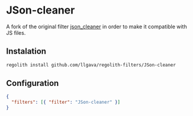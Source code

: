 # JSon-cleaner

A fork of the original filter [json_cleaner](https://github.com/Bedrock-OSS/regolith-filters/tree/master/json_cleaner) in order to make it compatible with JS files.

## Instalation

```sh
regolith install github.com/llgava/regolith-filters/JSon-cleaner
```

## Configuration

```json
{
  "filters": [{ "filter": "JSon-cleaner" }]
}
```
